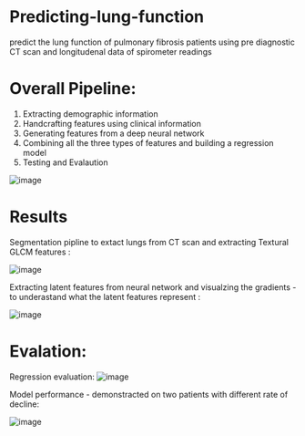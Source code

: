 # Predicting-lung-function
predict the lung function of pulmonary fibrosis patients using pre diagnostic CT scan and longitudenal data of spirometer readings

# Overall Pipeline:

1. Extracting demographic information
2. Handcrafting features using clinical information
3. Generating features from a deep neural network 
4. Combining all the three types of features and building a regression model
5. Testing and Evalaution 

![image](https://user-images.githubusercontent.com/117613924/201547438-a5d9c256-6851-4d63-8fe4-5a4e6487b5c9.png)

# Results

Segmentation pipline to extact lungs from CT scan and extracting Textural GLCM features :

![image](https://user-images.githubusercontent.com/117613924/201547566-c666c74a-0247-4a1d-bd0e-ed25ad60f36a.png)

Extracting latent features from neural network and visualzing the gradients - to underastand what the latent features represent :

![image](https://user-images.githubusercontent.com/117613924/201547595-e58c9472-37a0-4709-b348-ff92aa0a25c5.png)

# Evalation:

Regression evaluation:
![image](https://user-images.githubusercontent.com/117613924/201547609-aa92d81b-ea7b-4043-9fc4-d52c8ac27021.png)

Model performance - demonstracted on two patients with different rate of decline:


![image](https://user-images.githubusercontent.com/117613924/201547634-a924047a-1545-45f9-b223-8c0c3a07a503.png)
